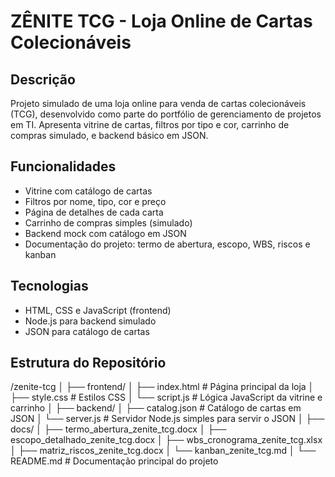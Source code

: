 # ZÊNITE TCG - Loja Online de Cartas Colecionáveis

## Descrição
Projeto simulado de uma loja online para venda de cartas colecionáveis (TCG), desenvolvido como parte do portfólio de gerenciamento de projetos em TI. Apresenta vitrine de cartas, filtros por tipo e cor, carrinho de compras simulado, e backend básico em JSON.

## Funcionalidades
- Vitrine com catálogo de cartas
- Filtros por nome, tipo, cor e preço
- Página de detalhes de cada carta
- Carrinho de compras simples (simulado)
- Backend mock com catálogo em JSON
- Documentação do projeto: termo de abertura, escopo, WBS, riscos e kanban

## Tecnologias
- HTML, CSS e JavaScript (frontend)
- Node.js para backend simulado
- JSON para catálogo de cartas

## Estrutura do Repositório

/zenite-tcg
│
├── frontend/
│ ├── index.html # Página principal da loja
│ ├── style.css # Estilos CSS
│ └── script.js # Lógica JavaScript da vitrine e carrinho
│
├── backend/
│ ├── catalog.json # Catálogo de cartas em JSON
│ └── server.js # Servidor Node.js simples para servir o JSON
│
├── docs/
│ ├── termo_abertura_zenite_tcg.docx
│ ├── escopo_detalhado_zenite_tcg.docx
│ ├── wbs_cronograma_zenite_tcg.xlsx
│ ├── matriz_riscos_zenite_tcg.docx
│ └── kanban_zenite_tcg.md
│
└── README.md # Documentação principal do projeto
